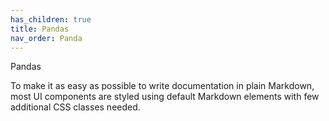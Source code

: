 ```yaml
---
has_children: true 
title: Pandas 
nav_order: Panda 
---
```




Pandas

To make it as easy as possible to write documentation in plain Markdown, most UI components are styled using default Markdown elements with few additional CSS classes needed.